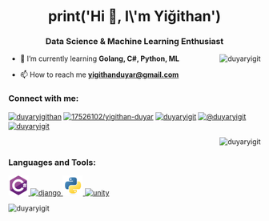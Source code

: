 <h1 align="center">print('Hi 👋, I\'m Yiğithan')</h1>
<h3 align="center">Data Science & Machine Learning Enthusiast</h3>

<p><img align="right" src="https://github-readme-stats.vercel.app/api/top-langs?username=duyaryigit&show_icons=true&theme=tokyonight&locale=en&layout=compact" alt="duyaryigit" /></p>


- 🌱 I’m currently learning **Golang, C#, Python, ML**

- 📫 How to reach me **yigithanduyar@gmail.com**



<h3 align="left">Connect with me:</h3>
<p align="left">
<a href="https://linkedin.com/in/yigithanduyar/" target="blank"><img align="center" src="https://raw.githubusercontent.com/rahuldkjain/github-profile-readme-generator/master/src/images/icons/Social/linked-in-alt.svg" alt="duyaryigithan" height="30" width="40" /></a>
<a href="https://stackoverflow.com/users/17526102/yigithan-duyar" target="blank"><img align="center" src="https://raw.githubusercontent.com/rahuldkjain/github-profile-readme-generator/master/src/images/icons/Social/stack-overflow.svg" alt="17526102/yigithan-duyar" height="30" width="40" /></a>
<a href="https://instagram.com/duyaryigit" target="blank"><img align="center" src="https://raw.githubusercontent.com/rahuldkjain/github-profile-readme-generator/master/src/images/icons/Social/instagram.svg" alt="duyaryigit" height="30" width="40" /></a>
<a href="https://medium.com/@duyaryigit" target="blank"><img align="center" src="https://raw.githubusercontent.com/rahuldkjain/github-profile-readme-generator/master/src/images/icons/Social/medium.svg" alt="@duyaryigit" height="30" width="40" /></a>
<a href="https://www.hackerrank.com/duyaryigit" target="blank"><img align="center" src="https://raw.githubusercontent.com/rahuldkjain/github-profile-readme-generator/master/src/images/icons/Social/hackerrank.svg" alt="duyaryigit" height="30" width="40" /></a>
</p>

<p>&nbsp;<img align="right" src="https://github-readme-stats.vercel.app/api?username=duyaryigit&show_icons=true&theme=tokyonight&locale=en" alt="duyaryigit" /></p>

<h3 align="left">Languages and Tools:</h3>
<p align="left"> <a href="https://www.w3schools.com/cs/" target="_blank" rel="noreferrer"> <img src="https://raw.githubusercontent.com/devicons/devicon/master/icons/csharp/csharp-original.svg" alt="csharp" width="40" height="40"/> </a> <a href="https://www.djangoproject.com/" target="_blank" rel="noreferrer"> <img src="https://cdn.worldvectorlogo.com/logos/django.svg" alt="django" width="40" height="40"/> </a> <a href="https://www.python.org" target="_blank" rel="noreferrer"> <img src="https://raw.githubusercontent.com/devicons/devicon/master/icons/python/python-original.svg" alt="python" width="40" height="40"/> </a> <a href="https://unity.com/" target="_blank" rel="noreferrer"> <img src="https://www.vectorlogo.zone/logos/unity3d/unity3d-icon.svg" alt="unity" width="40" height="40"/> </a> </p>

<p align="left"> <img src="https://komarev.com/ghpvc/?username=duyaryigit&label=Profile%20views&color=0e75b6&style=flat" alt="duyaryigit" /> </p> 


